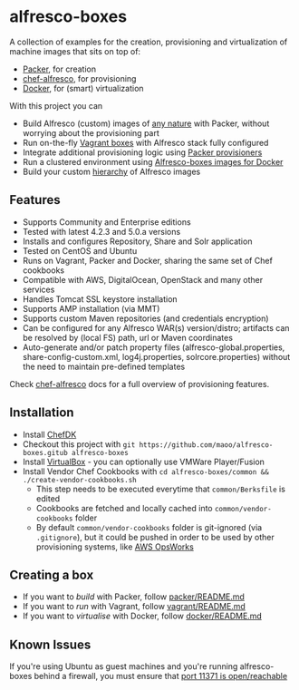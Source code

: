 alfresco-boxes
================

A collection of examples for the creation, provisioning and virtualization of machine images that sits on top of:
- [Packer](http://www.packer.io), for creation
- [chef-alfresco](https://github.com/maoo/chef-alfresco), for provisioning
- [Docker](https://www.docker.io), for (smart) virtualization

With this project you can
* Build Alfresco (custom) images of [any nature](http://www.packer.io/docs/templates/builders.html) with Packer, without worrying about the provisioning part
* Run on-the-fly [Vagrant boxes](http://www.vagrantup.com) with Alfresco stack fully configured
* Integrate additional provisioning logic using [Packer provisioners](http://www.packer.io/docs/templates/provisioners.html)
* Run a clustered environment using [Alfresco-boxes images for Docker](https://hub.docker.com/u/maoo)
* Build your custom [hierarchy](https://github.com/maoo/alfresco-boxes/blob/master/docker/image%20hierarchy.png) of Alfresco images

Features
---
* Supports Community and Enterprise editions
* Tested with latest 4.2.3 and 5.0.a versions
* Installs and configures Repository, Share and Solr application
* Tested on CentOS and Ubuntu
* Runs on Vagrant, Packer and Docker, sharing the same set of Chef cookbooks
* Compatible with AWS, DigitalOcean, OpenStack and many other services
* Handles Tomcat SSL keystore installation
* Supports AMP installation (via MMT)
* Supports custom Maven repositories (and credentials encryption)
* Can be configured for any Alfresco WAR(s) version/distro; artifacts can be resolved by (local FS) path, url or Maven coordinates
* Auto-generate and/or patch property files (alfresco-global.properties, share-config-custom.xml, log4j.properties, solrcore.properties) without the need to maintain pre-defined templates

Check [chef-alfresco](https://github.com/maoo/chef-alfresco) docs for a full overview of provisioning features.

Installation
---
* Install [ChefDK](http://downloads.getchef.com/chef-dk)
* Checkout this project with ```git https://github.com/maoo/alfresco-boxes.gitub alfresco-boxes```
* Install [VirtualBox](https://www.virtualbox.org) - you can optionally use VMWare Player/Fusion
* Install Vendor Chef Cookbooks with ```cd alfresco-boxes/common && ./create-vendor-cookbooks.sh```
  * This step needs to be executed everytime that ```common/Berksfile``` is edited
  * Cookbooks are fetched and locally cached into ```common/vendor-cookbooks``` folder
  * By default ```common/vendor-cookbooks``` folder is git-ignored (via ```.gitignore```), but it could be pushed in order to be used by other provisioning systems, like [AWS OpsWorks](http://docs.aws.amazon.com/opsworks/latest/userguide/workingcookbook-attributes.html)

Creating a box
---
* If you want to _build_ with Packer, follow [packer/README.md](https://github.com/maoo/alfresco-boxes/tree/master/packer)
* If you want to _run_ with Vagrant, follow [vagrant/README.md](https://github.com/maoo/alfresco-boxes/tree/master/vagrant)
* If you want to _virtualise_ with Docker, follow [docker/README.md](https://github.com/maoo/alfresco-boxes/tree/master/docker)

Known Issues
---
If you're using Ubuntu as guest machines and you're running alfresco-boxes behind a firewall, you must ensure that [port 11371 is open/reachable](http://support.gpgtools.org/kb/faq/im-behind-a-firewall-eg-in-a-big-company-and-cant-reach-any-key-server-what-now)
